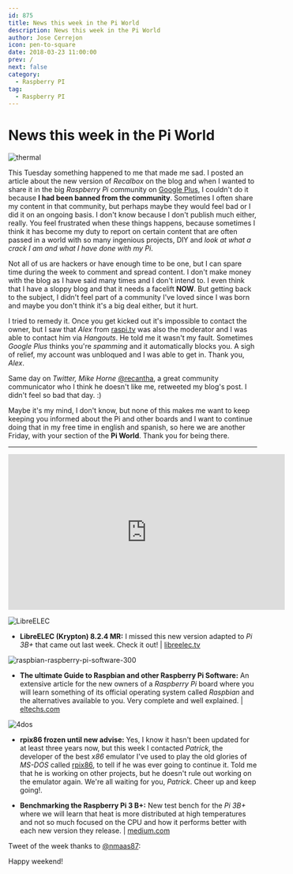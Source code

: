 ```yaml
---
id: 875
title: News this week in the Pi World
description: News this week in the Pi World
author: Jose Cerrejon
icon: pen-to-square
date: 2018-03-23 11:00:00
prev: /
next: false
category:
  - Raspberry PI
tag:
  - Raspberry PI
---
```


# News this week in the Pi World

![thermal](/images/2018/03/thermal.jpg)

This Tuesday something happened to me that made me sad. I posted an article about the new version of *Recalbox* on the blog and when I wanted to share it in the big *Raspberry Pi* community on [Google Plus](https://plus.google.com/communities/113390432655174294208), I couldn't do it because **I had been banned from the community**. Sometimes I often share my content in that community, but perhaps maybe they would feel bad or I did it on an ongoing basis. I don't know because I don't publish much either, really. You feel frustrated when these things happens, because sometimes I think it has become my duty to report on certain content that are often passed in a world with so many ingenious projects, DIY and *look at what a crack I am and what I have done with my Pi*.

Not all of us are hackers or have enough time to be one, but I can spare time during the week to comment and spread content. I don't make money with the blog as I have said many times and I don't intend to. I even think that I have a sloppy blog and that it needs a facelift **NOW**. But getting back to the subject, I didn't feel part of a community I've loved since I was born and maybe you don't think it's a big deal either, but it hurt.

I tried to remedy it. Once you get kicked out it's impossible to contact the owner, but I saw that *Alex* from [raspi.tv](http://raspi.tv/) was also the moderator and I was able to contact him via *Hangouts*. He told me it wasn't my fault. Sometimes *Google Plus* thinks you're *spamming* and it automatically blocks you. A sigh of relief, my account was unbloqued and I was able to get in. Thank you, *Alex*.

Same day on *Twitter, Mike Horne* [@recantha](https://twitter.com/recantha), a great community communicator who I think he doesn't like me, retweeted my blog's post. I didn't feel so bad that day. :)

Maybe it's my mind, I don't know, but none of this makes me want to keep keeping you informed about the Pi and other boards and I want to continue doing that in my free time in english and spanish, so here we are another Friday, with your section of the **Pi World**. Thank you for being there.

- - -
<iframe width="560" height="315" src="https://www.youtube.com/embed/CD_dEaRIevo?rel=0" frameborder="0" allow="autoplay; encrypted-media" allowfullscreen></iframe>

![LibreELEC](/images/2017/05/libreelec.png)

* **LibreELEC (Krypton) 8.2.4 MR:** I missed this new version adapted to *Pi 3B+* that came out last week. Check it out! | [libreelec.tv](https://libreelec.tv/2018/03/libreelec-krypton-8-2-4-mr/)

![raspbian-raspberry-pi-software-300](https://eltechs.com/wp-content/uploads/2017/10/raspbian-raspberry-pi-software-300.jpg)

* **The ultimate Guide to Raspbian and other Raspberry Pi Software:** An extensive article for the new owners of a *Raspberry Pi* board where you will learn something of its official operating system called *Raspbian* and the alternatives available to you. Very complete and well explained. | [eltechs.com](https://eltechs.com/raspbian-and-other-raspberry-pi-software/)

![4dos](/images/2018/03/4dos.png)

* **rpix86 frozen until new advise:** Yes, I know it hasn't been updated for at least three years now, but this week I contacted *Patrick*, the developer of the best *x86* emulator I've used to play the old glories of *MS-DOS* called [rpix86](http://rpix86.patrickaalto.com/rblog.html), to tell if he was ever going to continue it. Told me that he is working on other projects, but he doesn't rule out working on the emulator again. We're all waiting for you, *Patrick*. Cheer up and keep going!.

* **Benchmarking the Raspberry Pi 3 B+:** New test bench for the *Pi 3B+* where we will learn that heat is more distributed at high temperatures and not so much focused on the CPU and how it performs better with each new version they release. | [medium.com](https://medium.com/@ghalfacree/benchmarking-the-raspberry-pi-3-b-plus-44122cf3d806)

Tweet of the week thanks to [@nmaas87](https://twitter.com/nmaas87):




Happy weekend!